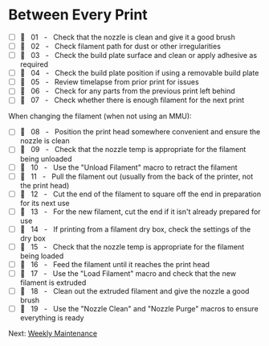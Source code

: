 # Between Every Print

- [ ] 🙂 &nbsp; 01 &nbsp; - &nbsp; Check that the nozzle is clean and give it a good brush
- [ ] 🙂 &nbsp; 02 &nbsp; - &nbsp; Check filament path for dust or other irregularities
- [ ] 🙂 &nbsp; 03 &nbsp; - &nbsp; Check the build plate surface and clean or apply adhesive as required
- [ ] 🙂 &nbsp; 04 &nbsp; - &nbsp; Check the build plate position if using a removable build plate
- [ ] 🙂 &nbsp; 05 &nbsp; - &nbsp; Review timelapse from prior print for issues
- [ ] 🙂 &nbsp; 06 &nbsp; - &nbsp; Check for any parts from the previous print left behind
- [ ] 🙂 &nbsp; 07 &nbsp; - &nbsp; Check whether there is enough filament for the next print

When changing the filament (when not using an MMU): 

- [ ] 🙂 &nbsp; 08 &nbsp; - &nbsp; Position the print head somewhere convenient and ensure the nozzle is clean
- [ ] 🙂 &nbsp; 09 &nbsp; - &nbsp; Check that the nozzle temp is appropriate for the filament being unloaded
- [ ] 🙂 &nbsp; 10 &nbsp; - &nbsp; Use the "Unload Filament" macro to retract the filament
- [ ] 🙂 &nbsp; 11 &nbsp; - &nbsp; Pull the filament out (usually from the back of the printer, not the print head)
- [ ] 🙂 &nbsp; 12 &nbsp; - &nbsp; Cut the end of the filament to square off the end in preparation for its next use
- [ ] 🙂 &nbsp; 13 &nbsp; - &nbsp; For the new filament, cut the end if it isn't already prepared for use
- [ ] 🙂 &nbsp; 14 &nbsp; - &nbsp; If printing from a filament dry box, check the settings of the dry box
- [ ] 🙂 &nbsp; 15 &nbsp; - &nbsp; Check that the nozzle temp is appropriate for the filament being loaded
- [ ] 🙂 &nbsp; 16 &nbsp; - &nbsp; Feed the filament until it reaches the print head
- [ ] 🙂 &nbsp; 17 &nbsp; - &nbsp; Use the "Load Filament" macro and check that the new filament is extruded
- [ ] 🙂 &nbsp; 18 &nbsp; - &nbsp; Clean out the extruded filament and give the nozzle a good brush
- [ ] 🙂 &nbsp; 19 &nbsp; - &nbsp; Use the "Nozzle Clean" and "Nozzle Purge" macros to ensure everything is ready

Next: [Weekly Maintenance](https://github.com/500Foods/WelcomeToTroodon/blob/main/docs/level_m/weekly.md)
